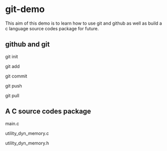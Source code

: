 # git-demo
This aim of this demo is to learn how to use git and github as well as build a c language source codes package for future.

## github and git
git init

git add

git commit

git push

git pull

## A C source codes package
main.c

utility_dyn_memory.c

utility_dyn_memory.h
